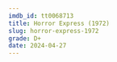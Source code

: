 ```yaml
---
imdb_id: tt0068713
title: Horror Express (1972)
slug: horror-express-1972
grade: D+
date: 2024-04-27
---
```


